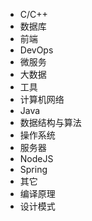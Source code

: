 +   C/C++
+   数据库
+   前端
+   DevOps
+   微服务
+   大数据
+   工具
+   计算机网络
+   Java
+   数据结构与算法
+   操作系统
+   服务器
+   NodeJS
+   Spring
+   其它
+   编译原理
+   设计模式
